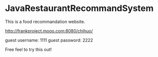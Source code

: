 # JavaRestaurantRecommandSystem

This is a food recommandation website. 

http://frankproject.mooo.com:8080/chihuo/

guest username: 1111
guest password: 2222

Free feel to try this out!